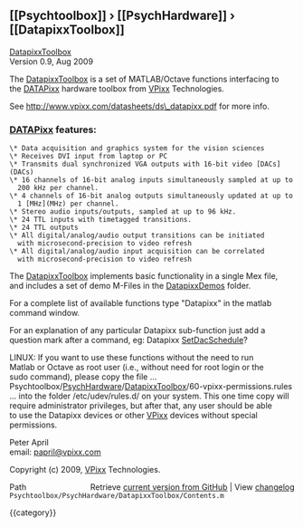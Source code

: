 ## [[Psychtoolbox]] &#8250; [[PsychHardware]] &#8250; [[DatapixxToolbox]]

[DatapixxToolbox](DatapixxToolbox)  
Version 0.9, Aug 2009  
  
The [DatapixxToolbox](DatapixxToolbox) is a set of MATLAB/Octave functions interfacing to  
the [DATAPixx](DATAPixx) hardware toolbox from [VPixx](VPixx) Technologies.  
  
See http://www.vpixx.com/datasheets/ds\_datapixx.pdf for more info.  
  
### [DATAPixx](DATAPixx) features:  
  
    \* Data acquisition and graphics system for the vision sciences  
    \* Receives DVI input from laptop or PC   
    \* Transmits dual synchronized VGA outputs with 16-bit video [DACs](DACs)  
    \* 16 channels of 16-bit analog inputs simultaneously sampled at up to  
      200 kHz per channel.  
    \* 4 channels of 16-bit analog outputs simultaneously updated at up to  
      1 [MHz](MHz) per channel.  
    \* Stereo audio inputs/outputs, sampled at up to 96 kHz.  
    \* 24 TTL inputs with timetagged transitions.  
    \* 24 TTL outputs  
    \* All digital/analog/audio output transitions can be initiated  
      with microsecond-precision to video refresh  
    \* All digital/analog/audio input acquisition can be correlated  
      with microsecond-precision to video refresh  
  
The [DatapixxToolbox](DatapixxToolbox) implements basic functionality in a single Mex file,  
and includes a set of demo M-Files in the [DatapixxDemos](DatapixxDemos) folder.  
  
For a complete list of available functions type "Datapixx" in the matlab  
command window.  
  
For an explanation of any particular Datapixx sub-function just add a  
question mark after a command, eg: Datapixx [SetDacSchedule](SetDacSchedule)?  
  
LINUX: If you want to use these functions without the need to run  
Matlab or Octave as root user (i.e., without need for root login or the  
sudo command), please copy the file ...  
Psychtoolbox/[PsychHardware](PsychHardware)/[DatapixxToolbox](DatapixxToolbox)/60-vpixx-permissions.rules  
... into the folder /etc/udev/rules.d/ on your system. This one time copy will  
require administrator privileges, but after that, any user should be able  
to use the Datapixx devices or other [VPixx](VPixx) devices without special permissions.  
  
Peter April  
email: papril@vpixx.com  
  
Copyright (c) 2009, [VPixx](VPixx) Technologies.  
  




<div class="code_header" style="text-align:right;">
  <span style="float:left;">Path&nbsp;&nbsp;</span> <span class="counter">Retrieve <a href=
  "https://raw.github.com/Psychtoolbox-3/Psychtoolbox-3/beta/Psychtoolbox/PsychHardware/DatapixxToolbox/Contents.m">current version from GitHub</a> | View <a href=
  "https://github.com/Psychtoolbox-3/Psychtoolbox-3/commits/beta/Psychtoolbox/PsychHardware/DatapixxToolbox/Contents.m">changelog</a></span>
</div>
<div class="code">
  <code>Psychtoolbox/PsychHardware/DatapixxToolbox/Contents.m</code>
</div>

{{category}}